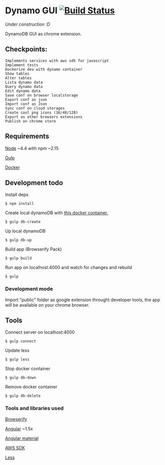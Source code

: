 # Dynamo GUI [![Build Status](https://travis-ci.org/aymone/dynamogui.svg?branch=master)](https://travis-ci.org/aymone/dynamogui)

*Under construction :D*

DynamoDB GUI as chrome extension.

## Checkpoints:

    Implements services with aws sdk for javascript
    Implement tests
    Dockerize dev with dynamo container
    Show tables
    Alter tables
    Lista dynamo data
    Query dynamo data
    Edit dynamo data
    Save conf on browser localstorage
    Export conf as json
    Import conf as Json
    Sync conf on cloud storages
    Create cool png icons (16/48/128)
    Export as other browsers extensions
    Publish on chrome store

## Requirements

[Node](https://nodejs.org/en/) ~4.4 with npm ~2.15

[Gulp](http://gulpjs.com/)

[Docker](www.docker.com)


## Development todo

Install deps
```console
$ npm install
```

Create local dynamoDB with [this docker container.](https://github.com/daime/docker-dynamodb)
```console
$ gulp db-create
```

Up local dynamoDB
```console
$ gulp db-up
```

Build app (Browserify Pack)
```console
$ gulp build
```

Run app on localhost:4000 and watch for changes and rebuild
```console
$ gulp
```

### Development mode
Import "public" folder as google extension throught developer tools, the app will be available on your chrome browser.


## Tools

Connect server on localhost:4000
```console
$ gulp connect
```

Update less
```console
$ gulp less
```

Stop docker container
```console
$ gulp db-down
```

Remove docker container
```console
$ gulp db-delete
```

### Tools and libraries used

[Browserify](http://browserify.org/)

[Angular](https://angularjs.org/) ~1.5x

[Angular material](https://material.angularjs.org/latest/)

[AWS SDK](https://aws.amazon.com/pt/sdk-for-node-js/)

[Less](http://lesscss.org/)

